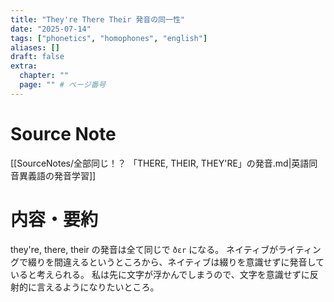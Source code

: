 ```yaml
---
title: "They're There Their 発音の同一性"
date: "2025-07-14"
tags: ["phonetics", "homophones", "english"]
aliases: []
draft: false
extra:
  chapter: ""
  page: "" # ページ番号
---
```


# Source Note

[[SourceNotes/全部同じ！？ 「THERE, THEIR, THEY'RE」の発音.md|英語同音異義語の発音学習]]

# 内容・要約

they're, there, their の発音は全て同じで `ðɛr` になる。
ネイティブがライティングで綴りを間違えるというところから、ネイティブは綴りを意識せずに発音していると考えられる。
私は先に文字が浮かんでしまうので、文字を意識せずに反射的に言えるようになりたいところ。
